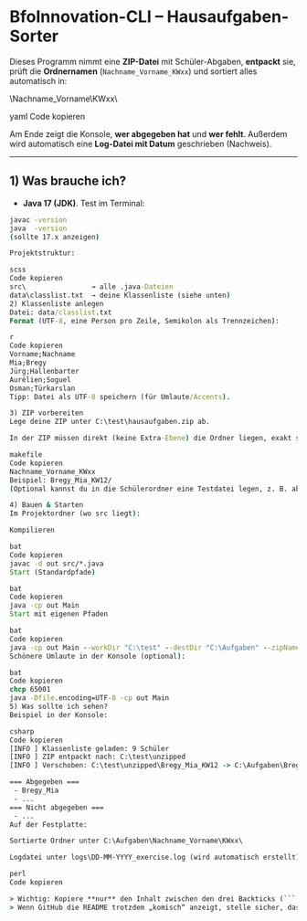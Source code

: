 # BfoInnovation-CLI – Hausaufgaben-Sorter

Dieses Programm nimmt eine **ZIP-Datei** mit Schüler-Abgaben, **entpackt** sie, prüft die **Ordnernamen**
(`Nachname_Vorname_KWxx`) und sortiert alles automatisch in:

<Zielordner>\Nachname_Vorname\KWxx\

yaml
Code kopieren

Am Ende zeigt die Konsole, **wer abgegeben hat** und **wer fehlt**. Außerdem wird automatisch eine
**Log-Datei mit Datum** geschrieben (Nachweis).

---

## 1) Was brauche ich?

- **Java 17 (JDK)**. Test im Terminal:
```bat
javac -version
java  -version
(sollte 17.x anzeigen)

Projektstruktur:

scss
Code kopieren
src\                → alle .java-Dateien
data\classlist.txt  → deine Klassenliste (siehe unten)
2) Klassenliste anlegen
Datei: data/classlist.txt
Format (UTF-8, eine Person pro Zeile, Semikolon als Trennzeichen):

r
Code kopieren
Vorname;Nachname
Mia;Bregy
Jürg;Hallenbarter
Aurélien;Soguel
Osman;Türkarslan
Tipp: Datei als UTF-8 speichern (für Umlaute/Accents).

3) ZIP vorbereiten
Lege deine ZIP unter C:\test\hausaufgaben.zip ab.

In der ZIP müssen direkt (keine Extra-Ebene) die Ordner liegen, exakt so benannt:

makefile
Code kopieren
Nachname_Vorname_KWxx
Beispiel: Bregy_Mia_KW12/
(Optional kannst du in die Schülerordner eine Testdatei legen, z. B. abgabe.txt.)

4) Bauen & Starten
Im Projektordner (wo src liegt):

Kompilieren

bat
Code kopieren
javac -d out src/*.java
Start (Standardpfade)

bat
Code kopieren
java -cp out Main
Start mit eigenen Pfaden

bat
Code kopieren
java -cp out Main --workDir "C:\test" --destDir "C:\Aufgaben" --zipName "hausaufgaben.zip"
Schönere Umlaute in der Konsole (optional):

bat
Code kopieren
chcp 65001
java -Dfile.encoding=UTF-8 -cp out Main
5) Was sollte ich sehen?
Beispiel in der Konsole:

csharp
Code kopieren
[INFO ] Klassenliste geladen: 9 Schüler
[INFO ] ZIP entpackt nach: C:\test\unzipped
[INFO ] Verschoben: C:\test\unzipped\Bregy_Mia_KW12 -> C:\Aufgaben\Bregy_Mia\KW12

=== Abgegeben ===
 - Bregy_Mia
 - ...
=== Nicht abgegeben ===
 - ...
Auf der Festplatte:

Sortierte Ordner unter C:\Aufgaben\Nachname_Vorname\KWxx\

Logdatei unter logs\DD-MM-YYYY_exercise.log (wird automatisch erstellt)

perl
Code kopieren

> Wichtig: Kopiere **nur** den Inhalt zwischen den drei Backticks (``` … ```).  
> Wenn GitHub die README trotzdem „komisch“ anzeigt, stelle sicher, dass **ganz oben/unten** in deiner Datei **keine extra** ``` stehen und die Datei wirklich `README.md` heißt.
